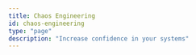 ```yaml
---
title: Chaos Engineering
id: chaos-engineering
type: "page"
description: "Increase confidence in your systems"
---
```

